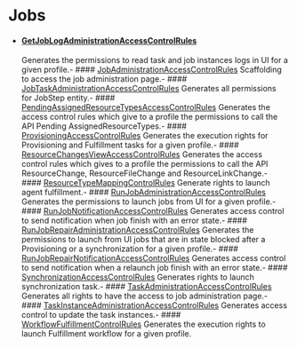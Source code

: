 # Jobs

- #### [GetJobLogAdministrationAccessControlRules](/docs/identitymanager/6.1/identitymanager/integration-guide/toolkit/xml-configuration/configuration/scaffoldings/accesscontrolrules/jobs/getjoblogadministrationaccesscontrolrules/index.md)
  Generates the permissions to read task and job instances logs in UI for a given profile.- ####
  [JobAdministrationAccessControlRules](/docs/identitymanager/6.1/identitymanager/integration-guide/toolkit/xml-configuration/configuration/scaffoldings/accesscontrolrules/jobs/jobadministrationaccesscontrolrules/index.md)
  Scaffolding to access the job administration page.- ####
  [JobTaskAdministrationAccessControlRules](/docs/identitymanager/6.1/identitymanager/integration-guide/toolkit/xml-configuration/configuration/scaffoldings/accesscontrolrules/jobs/jobtaskadministrationaccesscontrolrules/index.md)
  Generates all permissions for JobStep entity.- ####
  [PendingAssignedResourceTypesAccessControlRules](/docs/identitymanager/6.1/identitymanager/integration-guide/toolkit/xml-configuration/configuration/scaffoldings/accesscontrolrules/jobs/pendingassignedresourcetypesaccesscontrolrules/index.md)
  Generates the access control rules which give to a profile the permissions to call the API
  Pending AssignedResourceTypes.- ####
  [ProvisioningAccessControlRules](/docs/identitymanager/6.1/identitymanager/integration-guide/toolkit/xml-configuration/configuration/scaffoldings/accesscontrolrules/jobs/provisioningaccesscontrolrules/index.md)
  Generates the execution rights for Provisioning and Fulfillment tasks for a given profile.- ####
  [ResourceChangesViewAccessControlRules](/docs/identitymanager/6.1/identitymanager/integration-guide/toolkit/xml-configuration/configuration/scaffoldings/accesscontrolrules/jobs/resourcechangesviewaccesscontrolrules/index.md)
  Generates the access control rules which gives to a profile the permissions to call the API
  ResourceChange, ResourceFileChange and ResourceLinkChange.- ####
  [ResourceTypeMappingControlRules](/docs/identitymanager/6.1/identitymanager/integration-guide/toolkit/xml-configuration/configuration/scaffoldings/accesscontrolrules/jobs/resourcetypemappingcontrolrules/index.md)
  Generate rights to launch agent fulfillment.- ####
  [RunJobAdministrationAccessControlRules](/docs/identitymanager/6.1/identitymanager/integration-guide/toolkit/xml-configuration/configuration/scaffoldings/accesscontrolrules/jobs/runjobadministrationaccesscontrolrules/index.md)
  Generates the permissions to launch jobs from UI for a given profile.- ####
  [RunJobNotificationAccessControlRules](/docs/identitymanager/6.1/identitymanager/integration-guide/toolkit/xml-configuration/configuration/scaffoldings/accesscontrolrules/jobs/runjobnotificationaccesscontrolrules/index.md)
  Generates access control to send notification when job finish with an error state.- ####
  [RunJobRepairAdministrationAccessControlRules](/docs/identitymanager/6.1/identitymanager/integration-guide/toolkit/xml-configuration/configuration/scaffoldings/accesscontrolrules/jobs/runjobrepairadministrationaccesscontrolrules/index.md)
  Generates the permissions to launch from UI jobs that are in state blocked after a Provisioning
  or a synchronization for a given profile.- ####
  [RunJobRepairNotificationAccessControlRules](/docs/identitymanager/6.1/identitymanager/integration-guide/toolkit/xml-configuration/configuration/scaffoldings/accesscontrolrules/jobs/runjobrepairnotificationaccesscontrolrules/index.md)
  Generates access control to send notification when a relaunch job finish with an error
  state.- ####
  [SynchronizationAccessControlRules](/docs/identitymanager/6.1/identitymanager/integration-guide/toolkit/xml-configuration/configuration/scaffoldings/accesscontrolrules/jobs/synchronizationaccesscontrolrules/index.md)
  Generates rights to launch synchronization task.- ####
  [TaskAdministrationAccessControlRules](/docs/identitymanager/6.1/identitymanager/integration-guide/toolkit/xml-configuration/configuration/scaffoldings/accesscontrolrules/jobs/taskadministrationaccesscontrolrules/index.md)
  Generates all rights to have the access to job administration page.- ####
  [TaskInstanceAdministrationAccessControlRules](/docs/identitymanager/6.1/identitymanager/integration-guide/toolkit/xml-configuration/configuration/scaffoldings/accesscontrolrules/jobs/taskinstanceadministrationaccesscontrolrules/index.md)
  Generates access control to update the task instances.- ####
  [WorkflowFulfillmentControlRules](/docs/identitymanager/6.1/identitymanager/integration-guide/toolkit/xml-configuration/configuration/scaffoldings/accesscontrolrules/jobs/workflowfulfillmentcontrolrules/index.md)
  Generates the execution rights to launch Fulfillment workflow for a given profile.
